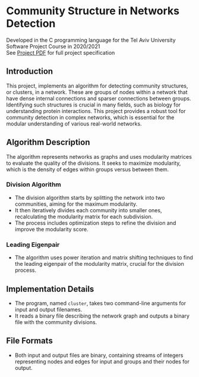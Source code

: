 # Community Structure in Networks Detection
Developed in the C programming language for the Tel Aviv University Software Project Course in 2020/2021 <br>
See [Project PDF](https://github.com/Boazius/TAU-Community-Detection-Software-Project/blob/main/sp_project.pdf) for full project specification

## Introduction
This project, implements an algorithm for detecting community structures, or clusters, in a network. These are groups of nodes within a network that have dense internal connections and sparser connections between groups. Identifying such structures is crucial in many fields, such as biology for understanding protein interactions.
This project provides a robust tool for community detection in complex networks, which is essential for the modular understanding of various real-world networks.

## Algorithm Description
The algorithm represents networks as graphs and uses modularity matrices to evaluate the quality of the divisions. It seeks to maximize modularity, which is the density of edges within groups versus between them.

### Division Algorithm
- The division algorithm starts by splitting the network into two communities, aiming for the maximum modularity.
- It then iteratively divides each community into smaller ones, recalculating the modularity matrix for each subdivision.
- The process includes optimization steps to refine the division and improve the modularity score.

### Leading Eigenpair
- The algorithm uses power iteration and matrix shifting techniques to find the leading eigenpair of the modularity matrix, crucial for the division process.

## Implementation Details
- The program, named `cluster`, takes two command-line arguments for input and output filenames.
- It reads a binary file describing the network graph and outputs a binary file with the community divisions.

## File Formats
- Both input and output files are binary, containing streams of integers representing nodes and edges for input and groups and their nodes for output.
